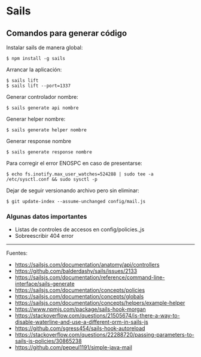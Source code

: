 # Sails

## Comandos para generar código

Instalar sails de manera global:

    $ npm install -g sails

Arrancar la aplicación:

    $ sails lift
    $ sails lift --port=1337

Generar controlador nombre:

    $ sails generate api nombre

Generar helper nombre:

    $ sails generate helper nombre

Generar response nombre

    $ sails generate response nombre

Para corregir el error ENOSPC en caso de presentarse:

    $ echo fs.inotify.max_user_watches=524288 | sudo tee -a /etc/sysctl.conf && sudo sysctl -p

Dejar de seguir versionando archivo pero sin eliminar:

    $ git update-index --assume-unchanged config/mail.js

### Algunas datos importantes

+ Listas de controles de accesos en config/policies.,js
+ Sobreescribir 404 error

---

Fuentes:

+ https://sailsjs.com/documentation/anatomy/api/controllers
+ https://github.com/balderdashy/sails/issues/2133
+ https://sailsjs.com/documentation/reference/command-line-interface/sails-generate
+ https://sailsjs.com/documentation/concepts/policies
+ https://sailsjs.com/documentation/concepts/globals
+ https://sailsjs.com/documentation/concepts/helpers/example-helper
+ https://www.npmjs.com/package/sails-hook-morgan
+ https://stackoverflow.com/questions/21505674/is-there-a-way-to-disable-waterline-and-use-a-different-orm-in-sails-js
+ https://github.com/sgress454/sails-hook-autoreload
+ https://stackoverflow.com/questions/22288720/passing-parameters-to-sails-js-policies/30865238
+ https://github.com/pepeul1191/simple-java-mail
